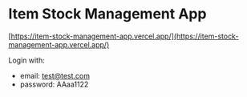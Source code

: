 # Item Stock Management App

[https://item-stock-management-app.vercel.app/](https://item-stock-management-app.vercel.app/)

Login with:
- email: test@test.com
- password: AAaa1122


 

